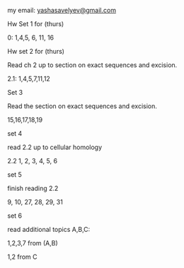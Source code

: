 my email: yashasavelyev@gmail.com

Hw Set 1 for (thurs)

0: 1,4,5, 6, 11, 16

Hw set 2 for (thurs)

Read ch 2 up to section on exact sequences and excision.

2.1: 1,4,5,7,11,12

Set 3

Read the section on exact sequences and excision.

15,16,17,18,19

set 4

read 2.2 up to cellular homology

2.2 1, 2, 3, 4, 5, 6

set 5

finish reading 2.2

9, 10, 27, 28, 29, 31

set 6 

read additional topics A,B,C:

1,2,3,7 from (A,B)

1,2 from C


